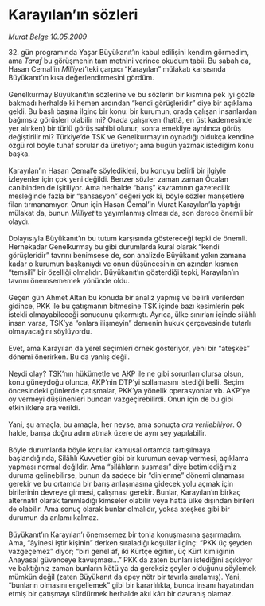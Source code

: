 # Karayılan’ın sözleri

*Murat Belge 10.05.2009*

<div class="taraf_structure_2col_1zq">
<div class="margen_n">



 <p>32. gün programında Yaşar Büyükanıt’ın kabul edilişini kendim görmedim, ama <i>Taraf</i> bu görüşmenin tam metnini verince okudum tabii. Bu sabah da, Hasan Cemal’in <i>Milliyet</i>’teki çarpıcı “Karayılan” mülakatı karşısında Büyükanıt’ın kısa değerlendirmesini gördüm. <br/><br/>Genelkurmay Büyükanıt’ın sözlerine ve bu sözlerin bir kısmına pek iyi gözle bakmadı herhalde ki hemen ardından “kendi görüşleridir” diye bir açıklama geldi. Bu başlı başına ilginç bir konu: bir kurumun, orada çalışan insanlardan bağımsız görüşleri olabilir mi? Orada çalışırken (hattâ, en üst kademesinde yer alırken) bir türlü görüş sahibi olunur, sonra emekliye ayrılınca görüş değiştirilir mi? Türkiye’de TSK ve Genelkurmay’ın oynadığı oldukça kendine özgü rol böyle tuhaf sorular da üretiyor; ama bugün yazmak istediğim konu başka. <br/><br/>Karayılan’ın Hasan Cemal’e söyledikleri, bu konuyu belirli bir ilgiyle izleyenler için çok yeni değildi. Benzer sözler zaman zaman Öcalan canibinden de işitiliyor. Ama herhalde “barış” kavramının gazetecilik mesleğinde fazla bir “sansasyon” değeri yok ki, böyle sözler manşetlere filan tırmanamıyor. Onun için Hasan Cemal’in Murat Karayılan’la yaptığı mülakat da, bunun <i>Milliyet</i>’te yayımlanmış olması da, son derece önemli bir olaydı. <br/><br/>Dolayısıyla Büyükanıt’ın bu tutum karşısında göstereceği tepki de önemli. Hernekadar Genelkurmay bu gibi durumlarda kural olarak “kendi görüşleridir” tavrını benimsese de, son analizde Büyükanıt yakın zamana kadar o kurumun başkanıydı ve onun düşüncesinin en azından kısmen “temsilî” bir özelliği olmalıdır. Büyükanıt’ın gösterdiği tepki, Karayılan’ın tavrını önemsememek yönünde oldu. <br/><br/>Geçen gün Ahmet Altan bu konuda bir analiz yapmış ve belirli verilerden gidince, PKK ile bu çatışmanın bitmesine TSK içinde bazı kesimlerin pek istekli olmayabileceği sonucunu çıkarmıştı. Ayrıca, ülke sınırları içinde silâhlı insan varsa, TSK’ya “onlara ilişmeyin” demenin hukuk çerçevesinde tutarlı olmayacağını söylüyordu. <br/><br/>Evet, ama Karayılan da yerel seçimleri örnek gösteriyor, yeni bir “ateşkes” dönemi önerirken. Bu da yanlış değil. <br/><br/>Neydi olay? TSK’nın hükümetle ve AKP ile ne gibi sorunları olursa olsun, konu güneydoğu olunca, AKP’nin DTP’yi sollamasını istediği belli. Seçim öncesindeki günlerde çatışmalar, PKK’ya yönelik operasyonlar vb. AKP’ye oy vermeyi düşünenleri bundan vazgeçirebilirdi. Onun için de bu gibi etkinliklere ara verildi. <br/><br/>Yani, şu amaçla, bu amaçla, her neyse, ama sonuçta <i>ara</i> <i>verilebiliyor</i>. O halde, barışa doğru adım atmak üzere de aynı şey yapılabilir. <br/><br/>Böyle durumlarda böyle konular kamusal ortamda tartışılmaya başlandığında, Silâhlı Kuvvetler gibi bir kurumun cevap vermesi, açıklama yapması normal değildir. Ama “silâhların susması” diye betimlediğimiz duruma gelinebilirse, bunun da sadece bir “dinlenme” dönemi olmaması gerekir ve bu ortamda bir barış anlaşmasına gidecek yolu açmak için birilerinin devreye girmesi, çalışması gerekir. Bunlar, Karayılan’ın birkaç alternatif olarak tanımladığı kimseler olabilir veya hattâ ülke dışından birileri de olabilir. Ama sonuç olarak bunlar olmalıdır, yoksa ateşkes gibi bir durumun da anlamı kalmaz. <br/><br/>Büyükanıt’ın Karayılan’ı önemsemez bir tonla konuşmasına şaşırmadım. Ama, “âyinesi iştir kişinin” derken sıraladığı koşullar ilginç: “PKK üç şeyden vazgeçemez” diyor; “biri genel af, iki Kürtçe eğitim, üç Kürt kimliğinin Anayasal güvenceye kavuşması...” PKK da zaten bunları istediğini açıklıyor ve baktığınız zaman bunların kötü ya da gereksiz şeyler olduğunu söylemek mümkün değil (zaten Büyükanıt da epey nötr bir tavırla sıralamış). Yani, “bunların olmasını engellemek” gibi bir kararlılıkta, bunca insanı hayatından etmiş bir çatışmayı sürdürmek herhalde akıl kârı bir davranış olamaz.</p>

<br/>


<div id="taraf_not">
</div>

</div>


</div>
